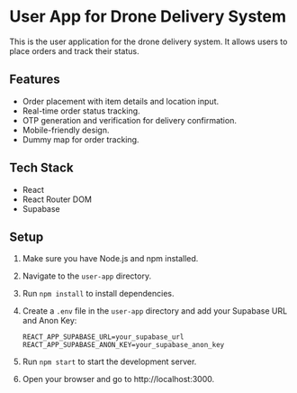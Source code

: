 # User App for Drone Delivery System

This is the user application for the drone delivery system. It allows users to place orders and track their status.

## Features

- Order placement with item details and location input.
- Real-time order status tracking.
- OTP generation and verification for delivery confirmation.
- Mobile-friendly design.
- Dummy map for order tracking.

## Tech Stack

- React
- React Router DOM
- Supabase

## Setup

1. Make sure you have Node.js and npm installed.
2. Navigate to the `user-app` directory.
3. Run `npm install` to install dependencies.
4. Create a `.env` file in the `user-app` directory and add your Supabase URL and Anon Key:

   ```
   REACT_APP_SUPABASE_URL=your_supabase_url
   REACT_APP_SUPABASE_ANON_KEY=your_supabase_anon_key
   ```

5. Run `npm start` to start the development server.
6. Open your browser and go to http://localhost:3000.
